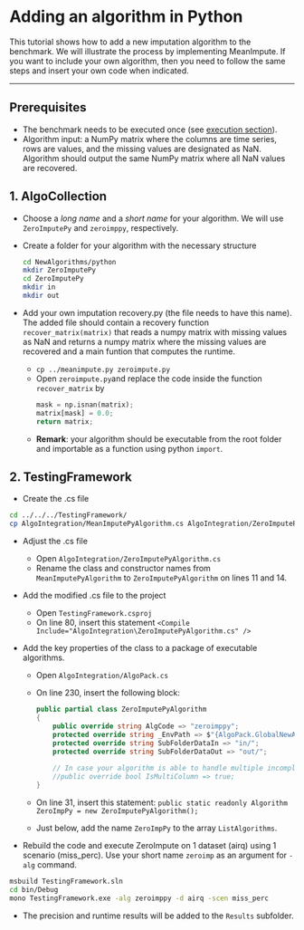 # Adding an algorithm in Python


This tutorial shows how to add a new imputation algorithm to the benchmark. We will illustrate the process by implementing MeanImpute. If you want to include your own algorithm, then you need to follow the same steps and insert your own code when indicated.
___

## Prerequisites

- The benchmark needs to be executed once (see [execution section](https://github.com/eXascaleInfolab/bench-vldb20)). 
- Algorithm input: a NumPy matrix where the columns are time series, rows are values, and the missing values are designated as NaN. Algorithm should output the same NumPy matrix where all NaN values are recovered. 


## 1. AlgoCollection

- Choose a *long name* and a *short name* for your algorithm. We will use `ZeroImputePy` and `zeroimppy`, respectively.

- Create a folder for your algorithm with the necessary structure
    ```bash
    cd NewAlgorithms/python
    mkdir ZeroImputePy
    cd ZeroImputePy
    mkdir in
    mkdir out
    ```

- Add your own imputation recovery.py  (the file needs to have this name). The added file should contain a recovery function `recover_matrix(matrix)` that reads a numpy matrix with missing values as NaN and returns a numpy matrix where the missing values are recovered and a main funtion that computes the runtime.

    - `cp ../meanimpute.py zeroimpute.py`
    - Open `zeroimpute.py`and replace the code inside the function `recover_matrix` by
        ```python
        mask = np.isnan(matrix);
        matrix[mask] = 0.0;
        return matrix;
        ```
    - **Remark**: your algorithm should be executable from the root folder and importable as a function using python `import`.


## 2. TestingFramework

- Create the .cs file

```bash
cd ../../../TestingFramework/
cp AlgoIntegration/MeanImputePyAlgorithm.cs AlgoIntegration/ZeroImputePyAlgorithm.cs
```

- Adjust the .cs file
    - Open `AlgoIntegration/ZeroImputePyAlgorithm.cs`
    - Rename the class and constructor names from `MeanImputePyAlgorithm` to `ZeroImputePyAlgorithm` on lines 11 and 14.

- Add the modified .cs file to the project
    - Open `TestingFramework.csproj`
    - On line 80, insert this statement `<Compile Include="AlgoIntegration\ZeroImputePyAlgorithm.cs" />`


- Add the key properties of the class to a package of executable algorithms.
    - Open `AlgoIntegration/AlgoPack.cs`
    - On line 230, insert the following block: 
        ```C#
        public partial class ZeroImputePyAlgorithm
        {
            public override string AlgCode => "zeroimppy";
            protected override string _EnvPath => $"{AlgoPack.GlobalNewAlgorithmsLocation}python/";
            protected override string SubFolderDataIn => "in/";
            protected override string SubFolderDataOut => "out/";
            
            // In case your algorithm is able to handle multiple incomplete time series, uncomment the following line 
            //public override bool IsMultiColumn => true;
        }
        ```
    
    - On line 31, insert this statement: `public static readonly Algorithm ZeroImpPy = new ZeroImputePyAlgorithm();`

    - Just below, add the name `ZeroImpPy` to the array `ListAlgorithms`.

- Rebuild the code and execute ZeroImpute on 1 dataset (airq) using 1 scenario (miss_perc). Use your short name `zeroimp` as an argument for `-alg` command.

```bash
msbuild TestingFramework.sln
cd bin/Debug
mono TestingFramework.exe -alg zeroimppy -d airq -scen miss_perc
```

- The precision and runtime results will be added to the `Results` subfolder.
